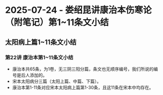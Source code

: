 # 2025-07-24 - 娄绍昆讲康治本伤寒论（附笔记）第1~11条文小结

## 太阳病上篇1~11条文小结

### 第22讲 康治本第1~11条文小结

* 康治本共65条，为1卷，无三阴三阳分篇，条文也无顺序编号，我们所说的编号是后人添加的。
* 宋本太阳病分三篇（太阳上篇、中篇、下篇）。
* 康治本第1-11条对应宋本太阳病上篇第1-30条，且这11条在宋本中均存在。